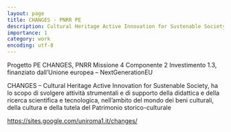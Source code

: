 ```yaml
---
layout: page
title: CHANGES - PNRR PE
description: Cultural Heritage Active Innovation for Sustenable Society
importance: 1
category: work
encoding: utf-8
---
```


Progetto PE CHANGES, PNRR Missione 4 Componente 2 Investimento 1.3,  finanziato dall’Unione europea – NextGenerationEU

CHANGES – Cultural Heritage Active Innovation for Sustenable Society, ha lo scopo di svolgere attività strumentali
e di supporto della didattica e della ricerca scientifica e tecnologica, nell’ambito del mondo dei beni culturali, della
cultura e della tutela del Patrimonio storico-culturale

https://sites.google.com/uniroma1.it/changes/

